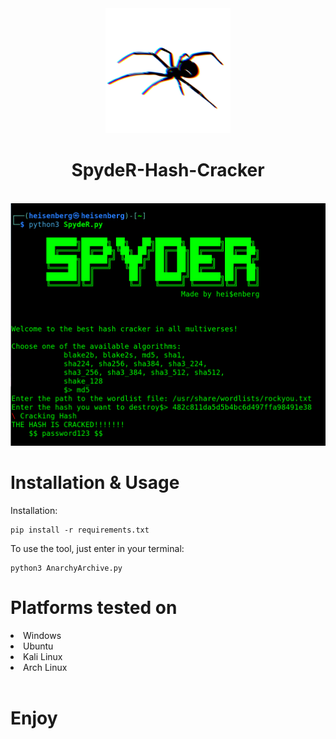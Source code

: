 <div align='center'>
    <img src="https://github.com/L101111/SpydeR-Hash-Cracker/blob/main/l.png" width="200px" />
    <h1>SpydeR-Hash-Cracker </h1>
    
 <br>

<img src="https://github.com/L101111/SpydeR-Hash-Cracker/blob/main/screen.png" width="600px"/>
</div>


# Installation & Usage

Installation:
   
    pip install -r requirements.txt



To use the tool, just enter in your terminal:

    python3 AnarchyArchive.py
    


</center><h1>Platforms tested on</h1></center>
<li>Windows</li>
<li>Ubuntu</li>
<li>Kali Linux</li>
<li>Arch Linux</li>
<br>


# Enjoy


